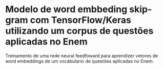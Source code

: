 # Modelo de word embbeding skip-gram com TensorFlow/Keras utilizando um corpus de questões aplicadas no Enem

Treinamento de uma rede neural feedfoward para aprendizer vetores de word embeddings de um vocábulario de questões aplicadas no Enem.
